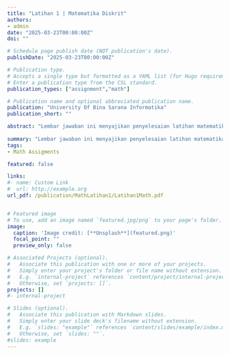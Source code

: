 ```yaml
---
title: "Latihan 1 | Matematika Diskrit"
authors:
- admin
date: "2025-03-23T00:00:00Z"
doi: ""

# Schedule page publish date (NOT publication's date).
publishDate: "2025-03-23T00:00:00Z"

# Publication type.
# Accepts a single type but formatted as a YAML list (for Hugo requirements).
# Enter a publication type from the CSL standard.
publication_types: ["assignment","math"]

# Publication name and optional abbreviated publication name.
publication: "University Of Bina Sarana Informatika"
publication_short: ""

abstract: "Lembar jawaban ini menyajikan penyelesaian latihan matematika terkait teori himpunan dan prinsip inklusi-eksklusi. Terdapat 20 soal yang mencakup operasi himpunan seperti komplemen (A'), gabungan (∪), irisan (∩), serta kombinasi operasi himpunan (misal: A∩B'∩C'). Soal 19 dan 20 mengaplikasikan prinsip inklusi-eksklusi untuk menentukan banyaknya siswa yang menyukai dua aktivitas atau mata pelajaran sekaligus, dengan mempertimbangkan data total siswa dan siswa yang tidak menyukai keduanya. Hasil akhir menunjukkan penggunaan rumus inklusi-eksklusi untuk menyelesaikan masalah nyata, termasuk perhitungan irisan himpunan dan total populasi."
  
summary: "Lembar jawaban ini menyajikan penyelesaian latihan matematika terkait teori himpunan dan prinsip inklusi-eksklusi. Terdapat 20 soal yang mencakup operasi himpunan seperti komplemen (A'), gabungan (∪), irisan (∩), serta kombinasi operasi himpunan (misal: A∩B'∩C'). Soal 19 dan 20 mengaplikasikan prinsip inklusi-eksklusi untuk menentukan banyaknya siswa yang menyukai dua aktivitas atau mata pelajaran sekaligus, dengan mempertimbangkan data total siswa dan siswa yang tidak menyukai keduanya. Hasil akhir menunjukkan penggunaan rumus inklusi-eksklusi untuk menyelesaikan masalah nyata, termasuk perhitungan irisan himpunan dan total populasi."
tags:
- Math Assigments

featured: false

links:
#- name: Custom Link
#  url: http://example.org
url_pdf: /publication/MathLatihan1/Latihan1Math.pdf


# Featured image
# To use, add an image named `featured.jpg/png` to your page's folder. 
image:
  caption: 'Image credit: [**Unsplash**](featured.png)'
  focal_point: ""
  preview_only: false

# Associated Projects (optional).
#   Associate this publication with one or more of your projects.
#   Simply enter your project's folder or file name without extension.
#   E.g. `internal-project` references `content/project/internal-project/index.md`.
#   Otherwise, set `projects: []`.
projects: []
#- internal-project

# Slides (optional).
#   Associate this publication with Markdown slides.
#   Simply enter your slide deck's filename without extension.
#   E.g. `slides: "example"` references `content/slides/example/index.md`.
#   Otherwise, set `slides: ""`.
#slides: example
---
```


